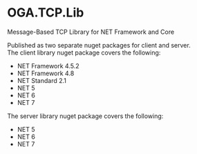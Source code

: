 # OGA.TCP.Lib
Message-Based TCP Library for NET Framework and Core


Published as two separate nuget packages for client and server.<br>
The client library nuget package covers the following:<br>
* NET Framework 4.5.2
* NET Framework 4.8
* NET Standard 2.1
* NET 5
* NET 6
* NET 7

The server library nuget package covers the following:<br>
* NET 5
* NET 6
* NET 7

